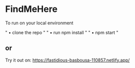 # FindMeHere #

To run on your local environment

" • clone the repo "
" • run npm install "
" • npm start "

## or ##

Try it out on: https://fastidious-basbousa-110857.netlify.app/
